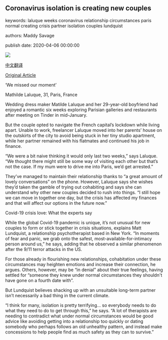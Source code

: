 ## Coronavirus isolation is creating new couples

keywords: laluque weeks coronavirus relationship circumstances paris normal creating crisis partner isolation couples lundquist

authors: Maddy Savage

publish date: 2020-04-06 00:00:00

![](https://ichef.bbci.co.uk/wwfeatures/live/624_351/images/live/p0/88/tg/p088tgx7.jpg)

[中文翻译](Coronavirus%20isolation%20is%20creating%20new%20couples_zh.md)

[Original Article](https://www.bbc.com/worklife/article/20200406-coronavirus-isolation-is-creating-new-love-under-lockdown)

‘We missed our moment’

Mathilde Laluque, 31, Paris, France

Wedding dress maker Matilde Laluque and her 29-year-old boyfriend had enjoyed a romantic six weeks exploring Parisian galleries and restaurants after meeting on Tinder in mid-January.

But the couple opted to navigate the French capital’s lockdown while living apart. Unable to work, freelancer Laluque moved into her parents’ house on the outskirts of the city to avoid being stuck in her tiny studio apartment, while her partner remained with his flatmates and continued his job in finance.

“We were a bit naive thinking it would only last two weeks,” says Laluque. “We thought there might still be some way of visiting each other but that’s not the case. If my mum were to drive me into Paris, we’d get arrested.”

They’ve managed to maintain their relationship thanks to “a great amount of lovely conversations” on the phone. However, Laluque says she wishes they’d taken the gamble of trying out cohabiting and says she can understand why other new couples decided to rush into things. “I still hope we can move in together one day, but the crisis has affected my finances and that will affect our options in the future now.”

Covid-19 crisis love: What the experts say

While the global Covid-19 pandemic is unique, it’s not unusual for new couples to form or stick together in crisis situations, explains Matt Lundquist, a relationship psychotherapist based in New York. “In moments of fear and panic, we grab onto the safest, most-available-for-intimacy person around us,” he says, adding that he observed a similar phenomenon after the 9/11 terror attacks in the US.

For those already in flourishing new relationships, cohabitation under these circumstances may heighten emotions and increase their connection, he argues. Others, however, may be “in denial” about their true feelings, having settled for “someone they knew under normal circumstances they shouldn't have gone on a fourth date with”.

But Lundquist believes shacking up with an unsuitable long-term partner isn’t necessarily a bad thing in the current climate.

“I think for many, isolation is pretty terrifying... so everybody needs to do what they need to do to get through this,” he says. “A lot of therapists are needing to contradict what under normal circumstances would be good advice like avoiding getting into a relationship too quickly or dating somebody who perhaps follows an old unhealthy pattern, and instead make concessions to help people find as much safety as they can to survive.”